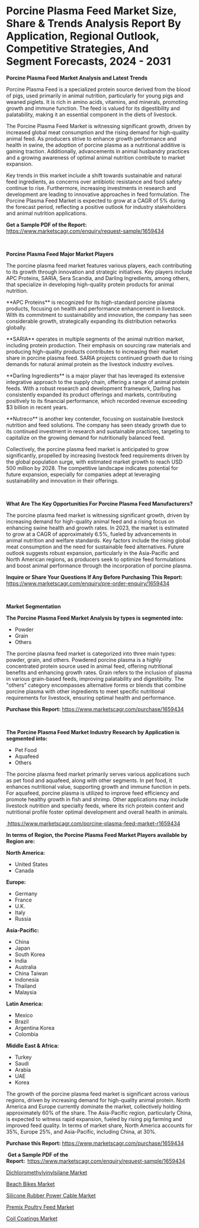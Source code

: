 <p><h1>Porcine Plasma Feed Market Size, Share & Trends Analysis Report By Application, Regional Outlook, Competitive Strategies, And Segment Forecasts, 2024 - 2031</h1></p><p><strong>Porcine Plasma Feed Market Analysis and Latest Trends</strong></p>
<p><p>Porcine Plasma Feed is a specialized protein source derived from the blood of pigs, used primarily in animal nutrition, particularly for young pigs and weaned piglets. It is rich in amino acids, vitamins, and minerals, promoting growth and immune function. The feed is valued for its digestibility and palatability, making it an essential component in the diets of livestock.</p><p>The Porcine Plasma Feed Market is witnessing significant growth, driven by increased global meat consumption and the rising demand for high-quality animal feed. As producers strive to enhance growth performance and health in swine, the adoption of porcine plasma as a nutritional additive is gaining traction. Additionally, advancements in animal husbandry practices and a growing awareness of optimal animal nutrition contribute to market expansion.</p><p>Key trends in this market include a shift towards sustainable and natural feed ingredients, as concerns over antibiotic resistance and food safety continue to rise. Furthermore, increasing investments in research and development are leading to innovative approaches in feed formulation. The Porcine Plasma Feed Market is expected to grow at a CAGR of 5% during the forecast period, reflecting a positive outlook for industry stakeholders and animal nutrition applications.</p></p>
<p><strong>Get a Sample PDF of the Report:&nbsp;</strong> <a href="https://www.marketscagr.com/enquiry/request-sample/1659434?utm_campaign=1097&utm_medium=2&utm_source=Github&utm_content=ia&utm_term=09122024&utm_id=porcine-plasma-feed">https://www.marketscagr.com/enquiry/request-sample/1659434</a></p>
<p>&nbsp;</p>
<p><strong>Porcine Plasma Feed Major Market Players</strong></p>
<p><p>The porcine plasma feed market features various players, each contributing to its growth through innovation and strategic initiatives. Key players include APC Proteins, SARIA, Sera Scandia, and Darling Ingredients, among others, that specialize in developing high-quality protein products for animal nutrition.</p><p>**APC Proteins** is recognized for its high-standard porcine plasma products, focusing on health and performance enhancement in livestock. With its commitment to sustainability and innovation, the company has seen considerable growth, strategically expanding its distribution networks globally.</p><p>**SARIA** operates in multiple segments of the animal nutrition market, including protein production. Their emphasis on sourcing raw materials and producing high-quality products contributes to increasing their market share in porcine plasma feed. SARIA projects continued growth due to rising demands for natural animal protein as the livestock industry evolves.</p><p>**Darling Ingredients** is a major player that has leveraged its extensive integrative approach to the supply chain, offering a range of animal protein feeds. With a robust research and development framework, Darling has consistently expanded its product offerings and markets, contributing positively to its financial performance, which recorded revenue exceeding $3 billion in recent years.</p><p>**Nutreco** is another key contender, focusing on sustainable livestock nutrition and feed solutions. The company has seen steady growth due to its continued investment in research and sustainable practices, targeting to capitalize on the growing demand for nutritionally balanced feed.</p><p>Collectively, the porcine plasma feed market is anticipated to grow significantly, propelled by increasing livestock feed requirements driven by the global population surge, with estimated market growth to reach USD 500 million by 2028. The competitive landscape indicates potential for future expansion, especially for companies adept at leveraging sustainability and innovation in their offerings.</p></p>
<p>&nbsp;</p>
<p><strong>What Are The Key Opportunities For Porcine Plasma Feed Manufacturers?</strong></p>
<p><p>The porcine plasma feed market is witnessing significant growth, driven by increasing demand for high-quality animal feed and a rising focus on enhancing swine health and growth rates. In 2023, the market is estimated to grow at a CAGR of approximately 6.5%, fueled by advancements in animal nutrition and welfare standards. Key factors include the rising global meat consumption and the need for sustainable feed alternatives. Future outlook suggests robust expansion, particularly in the Asia-Pacific and North American regions, as producers seek to optimize feed formulations and boost animal performance through the incorporation of porcine plasma.</p></p>
<p><strong>Inquire or Share Your Questions If Any Before Purchasing This Report:</strong> <a href="https://www.marketscagr.com/enquiry/pre-order-enquiry/1659434?utm_campaign=1097&utm_medium=2&utm_source=Github&utm_content=ia&utm_term=09122024&utm_id=porcine-plasma-feed">https://www.marketscagr.com/enquiry/pre-order-enquiry/1659434</a></p>
<p>&nbsp;</p>
<p><strong>Market Segmentation</strong></p>
<p><strong>The Porcine Plasma Feed Market Analysis by types is segmented into:</strong></p>
<p><ul><li>Powder</li><li>Grain</li><li>Others</li></ul></p>
<p><p>The porcine plasma feed market is categorized into three main types: powder, grain, and others. Powdered porcine plasma is a highly concentrated protein source used in animal feed, offering nutritional benefits and enhancing growth rates. Grain refers to the inclusion of plasma in various grain-based feeds, improving palatability and digestibility. The "others" category encompasses alternative forms or blends that combine porcine plasma with other ingredients to meet specific nutritional requirements for livestock, ensuring optimal health and performance.</p></p>
<p><strong>Purchase this Report:&nbsp;</strong><a href="https://www.marketscagr.com/purchase/1659434?utm_campaign=1097&utm_medium=2&utm_source=Github&utm_content=ia&utm_term=09122024&utm_id=porcine-plasma-feed">https://www.marketscagr.com/purchase/1659434</a></p>
<p>&nbsp;</p>
<p><strong>The Porcine Plasma Feed Market Industry Research by Application is segmented into:</strong></p>
<p><ul><li>Pet Food</li><li>Aquafeed</li><li>Others</li></ul></p>
<p><p>The porcine plasma feed market primarily serves various applications such as pet food and aquafeed, along with other segments. In pet food, it enhances nutritional value, supporting growth and immune function in pets. For aquafeed, porcine plasma is utilized to improve feed efficiency and promote healthy growth in fish and shrimp. Other applications may include livestock nutrition and specialty feeds, where its rich protein content and nutritional profile foster optimal development and overall health in animals.</p></p>
<p><a href="https://www.marketscagr.com/porcine-plasma-feed-market-r1659434?utm_campaign=1097&utm_medium=2&utm_source=Github&utm_content=ia&utm_term=09122024&utm_id=porcine-plasma-feed">&nbsp;https://www.marketscagr.com/porcine-plasma-feed-market-r1659434</a></p>
<p><strong>In terms of Region, the Porcine Plasma Feed Market Players available by Region are:</strong></p>
<p>
    <p> <strong> North America: </strong>
        <ul>
            <li>United States</li>
            <li>Canada</li>
        </ul>
        </p> 
    <p> <strong> Europe: </strong>
        <ul>
            <li>Germany</li>
            <li>France</li>
            <li>U.K.</li>
            <li>Italy</li>
            <li>Russia</li>
        </ul>
        </p> 
    <p> <strong> Asia-Pacific: </strong>
        <ul>
            <li>China</li>
            <li>Japan</li>
            <li>South Korea</li>
            <li>India</li>
            <li>Australia</li>
            <li>China Taiwan</li>
            <li>Indonesia</li>
            <li>Thailand</li>
            <li>Malaysia</li>
        </ul>
        </p> 
    <p> <strong> Latin America: </strong>
        <ul>
            <li>Mexico</li>
            <li>Brazil</li>
            <li>Argentina Korea</li>
            <li>Colombia</li>
        </ul>
        </p> 
    <p> <strong> Middle East & Africa: </strong>
        <ul>
            <li>Turkey</li>
            <li>Saudi</li>
            <li>Arabia</li>
            <li>UAE</li>
            <li>Korea</li>
        </ul>
    </p>
    </p>
<p><p>The growth of the porcine plasma feed market is significant across various regions, driven by increasing demand for high-quality animal protein. North America and Europe currently dominate the market, collectively holding approximately 60% of the share. The Asia-Pacific region, particularly China, is expected to witness rapid expansion, fueled by rising pig farming and improved feed quality. In terms of market share, North America accounts for 35%, Europe 25%, and Asia-Pacific, including China, at 30%.</p></p>
<p><strong>Purchase this Report: </strong><a href="https://www.marketscagr.com/purchase/1659434?utm_campaign=1097&utm_medium=2&utm_source=Github&utm_content=ia&utm_term=09122024&utm_id=porcine-plasma-feed">https://www.marketscagr.com/purchase/1659434</a></p>
<p>&nbsp;<strong>Get a Sample PDF of the Report:&nbsp;&nbsp;</strong><a href="https://www.marketscagr.com/enquiry/request-sample/1659434?utm_campaign=1097&utm_medium=2&utm_source=Github&utm_content=ia&utm_term=09122024&utm_id=porcine-plasma-feed">https://www.marketscagr.com/enquiry/request-sample/1659434</a></p>
<p><strong></strong></p>
<p><p><a href="https://www.linkedin.com/pulse/growth-projections-dichloromethylvinylsilane-market-expected-cagr-obmof?utm_campaign=1097&utm_medium=2&utm_source=Github&utm_content=ia&utm_term=09122024&utm_id=porcine-plasma-feed">Dichloromethylvinylsilane Market</a></p><p><a href="https://www.linkedin.com/pulse/investigating-beach-bikes-market-size-projected-cagr-134-evaluation-o9bye?utm_campaign=1097&utm_medium=2&utm_source=Github&utm_content=ia&utm_term=09122024&utm_id=porcine-plasma-feed">Beach Bikes Market</a></p><p><a href="https://www.linkedin.com/pulse/silicone-rubber-power-cable-market-size-share-analysis-for2024-vl2vf?utm_campaign=1097&utm_medium=2&utm_source=Github&utm_content=ia&utm_term=09122024&utm_id=porcine-plasma-feed">Silicone Rubber Power Cable Market</a></p><p><a href="https://www.linkedin.com/pulse/global-premix-poultry-feed-market-trends-applications-forecast-dgvbe?utm_campaign=1097&utm_medium=2&utm_source=Github&utm_content=ia&utm_term=09122024&utm_id=porcine-plasma-feed">Premix Poultry Feed Market</a></p><p><a href="https://www.linkedin.com/pulse/thorough-review-coil-coatings-market-size-share-revenue-anticipated-kcp5f?utm_campaign=1097&utm_medium=2&utm_source=Github&utm_content=ia&utm_term=09122024&utm_id=porcine-plasma-feed">Coil Coatings Market</a></p></p>